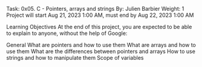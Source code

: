 Task: 0x05. C - Pointers, arrays and strings
By: Julien Barbier
Weight: 1
Project will start Aug 21, 2023 1:00 AM, must end by Aug 22, 2023 1:00 AM

Learning Objectives
At the end of this project, you are expected to be able to explain to anyone, without the help of Google:

General
What are pointers and how to use them
What are arrays and how to use them
What are the differences between pointers and arrays
How to use strings and how to manipulate them
Scope of variables
